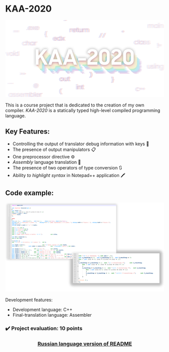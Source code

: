 # KAA-2020

![KAA-2020](https://github.com/endlesslydivided/KAA-2020/blob/master/KAA-2020.png)

This is a course project that is dedicated to the creation of my own compiler.  *KAA-2020*  is a statically typed high-level compiled programming language.
## Key Features:
* Controlling the output of translator debug information  with keys :key:
* The presence of output manipulators :clipboard:
* One preprocessor directive :gear:
* *Assembly* language translation :memo:
* The presence of two operators of type conversion :arrows_clockwise:
* Ability *to highlight syntax* in Notepad++ application :crayon:

## Code example:

![Code_example](https://github.com/endlesslydivided/KAA-2020/blob/master/%D0%9F%D1%80%D0%B8%D0%BC%D0%B5%D1%80-%D1%81%D0%B8%D0%BD%D1%82%D0%B0%D0%BA%D1%81%D0%B8%D1%81%D0%B0.png)

Development features:
* Development language: C++
* Final-translation language: Assembler

###  :heavy_check_mark: Project evaluation: 10 points

### <p align="center"><a  href="https://github.com/endlesslydivided/KAA-2020/blob/master/Documentation%20and%20extra%20materials/README-RU.md"> Russian language version of README</a> </p>
